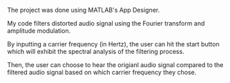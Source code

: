 The project was done using MATLAB's App Designer.

My code filters distorted audio signal using the Fourier transform and amplitude modulation.

By inputting a carrier frequency (in Hertz), the user can hit the start button which will exhibit the spectral analysis of the filtering process.

Then, the user can choose to hear the origianl audio signal compared to the filtered audio signal based on which carrier frequency they chose.
